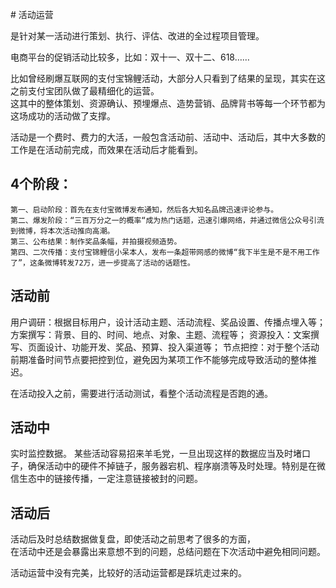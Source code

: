 # 活动运营

是针对某一活动进行策划、执行、评估、改进的全过程项目管理。

电商平台的促销活动比较多，比如：双十一、双十二、618……

比如曾经刷爆互联网的支付宝锦鲤活动，大部分人只看到了结果的呈现，其实在这之前支付宝团队做了最精细化的运营。  
这其中的整体策划、资源确认、预埋爆点、造势营销、品牌背书等每一个环节都为这场成功的活动做了支撑。

活动是一个费时、费力的大活，一般包含活动前、活动中、活动后，其中大多数的工作是在活动前完成，而效果在活动后才能看到。

## 4个阶段：

```text
第一、启动阶段：首先在支付宝微博发布通知，然后各大知名品牌迅速评论参与。
第二、爆发阶段：“三百万分之一的概率“成为热门话题，迅速引爆网络，并通过微信公众号引流到微博，将本次活动推向高潮。
第三、公布结果：制作奖品条幅，并拍摄视频造势。
第四、二次传播：支付宝锦鲤信小呆本人，发布一条超带网感的微博“我下半生是不是不用工作了”，这条微博转发72万，进一步提高了活动的话题性。
```

## 活动前

用户调研：根据目标用户，设计活动主题、活动流程、奖品设置、传播点埋入等；
方案撰写：背景、目的、时间、地点、对象、主题、流程等；
资源投入：文案撰写、页面设计、功能开发、奖品、预算、投入渠道等；
节点把控：对于整个活动前期准备时间节点要把控到位，避免因为某项工作不能够完成导致活动的整体推迟。

在活动投入之前，需要进行活动测试，看整个活动流程是否跑的通。

## 活动中

实时监控数据。
某些活动容易招来羊毛党，一旦出现这样的数据应当及时堵口子，确保活动中的硬件不掉链子，服务器宕机、程序崩溃等及时处理。特别是在微信生态中的链接传播，一定注意链接被封的问题。

## 活动后

活动后及时总结数据做复盘，即使活动之前思考了很多的方面，  
在活动中还是会暴露出来意想不到的问题，总结问题在下次活动中避免相同问题。

活动运营中没有完美，比较好的活动运营都是踩坑走过来的。